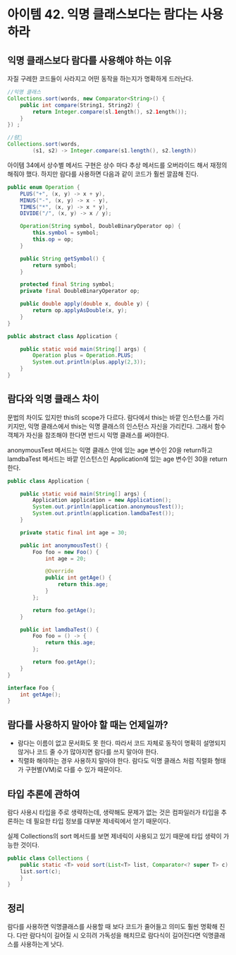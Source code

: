 # 아이템 42. 익명 클래스보다는 람다는 사용하라

## 익명 클래스보다 람다를 사용해야 하는 이유
자질 구레한 코드들이 사라지고 어떤 동작을 하는지가 명확하게 드러난다.

```java
//익명 클래스
Collections.sort(words, new Comparator<String>() {
	public int compare(String1, String2) { 
		return Integer.compare(sl.1ength(), s2.1ength());
	}
}) ;

//람
Collections.sort(words,
		(s1, s2) -> Integer.compare(s1.length(), s2.length))
```

아이템 34에서 상수별 메서드 구현은 상수 마다 추상 메서드를 오버라이드 해서 재정의 해줘야 했다.
하지만 람다를 사용하면 다음과 같이 코드가 훨씬 깔끔해 진다.

```java
public enum Operation {
    PLUS("+", (x, y) -> x + y),
    MINUS("-", (x, y) -> x - y),
    TIMES("*", (x, y) -> x * y),
    DIVIDE("/", (x, y) -> x / y);

    Operation(String symbol, DoubleBinaryOperator op) {
        this.symbol = symbol;
        this.op = op;
    }

    public String getSymbol() {
        return symbol;
    }

    protected final String symbol;
    private final DoubleBinaryOperator op;

    public double apply(double x, double y) {
        return op.applyAsDouble(x, y);
    }
}

public abstract class Application {

    public static void main(String[] args) {
        Operation plus = Operation.PLUS;
        System.out.println(plus.apply(2,3));
    }
}

```

## 람다와 익명 클래스 차이
문법의 차이도 있지만 this의 scope가 다르다. 람다에서 this는 바깥 인스턴스를 가리키지만, 익명 클래스에서 this는 익명 클래스의 인스턴스 자신을 가리킨다.  그래서 함수 객체가 자신을 참조해야 한다면 반드시 익명 클래스를 써야한다.

anonymousTest 메서드는 익명 클래스 안에 있는 age 변수인 20을 return하고 lamdbaTest 메서드는 바깥 인스턴스인 Application에 있는 age 변수인 30을 return 한다.
```java
public class Application {

    public static void main(String[] args) {
        Application application = new Application();
        System.out.println(application.anonymousTest());
        System.out.println(application.lamdbaTest());
    }

    private static final int age = 30;

    public int anonymousTest() {
        Foo foo = new Foo() {
            int age = 20;

            @Override
            public int getAge() {
                return this.age;
            }
        };

        return foo.getAge();
    }

    public int lamdbaTest() {
        Foo foo = () -> {
            return this.age;
        };

        return foo.getAge();
    }
}

interface Foo {
    int getAge();
}

```


## 람다를 사용하지 말아야 할 때는 언제일까?
- 람다는 이름이 없고 문서화도 못 한다. 따라서 코드 자체로 동작이 명확히 설명되지 않거나 코드 줄 수가 많아지면 람다를 쓰지 말아야 한다.
- 직렬화 해야하는 경우 사용하지 말아야 한다. 람다도 익명 클래스 처럼 직렬화 형태가 구현별(VM)로 다를 수 있가 때문이다.


## 타입 추론에 관하여
람다 사용시 타입을 주로 생략하는데, 생략해도 문제가 없는 것은 컴파일러가 타입을 추론하는 데 필요한 타입 정보를 대부분 제네릭에서 얻기 때문이다.

실제 Collections의 sort 메서드를 보면 제네릭이 사용되고 있기 때문에 타입 생략이 가능한 것이다.
```java
public class Collections {
	public static <T> void sort(List<T> list, Comparator<? super T> c) {
    list.sort(c);
	}
}
```

## 정리
람다를 사용하면 익명클래스를 사용할 때 보다 코드가 줄어들고 의미도 훨씬 명확해 진다.
다만 람다식이 길어질 시 오히려 가독성을 해치므로 람다식이 길어진다면 익명클래스를 사용하는게 낫다.